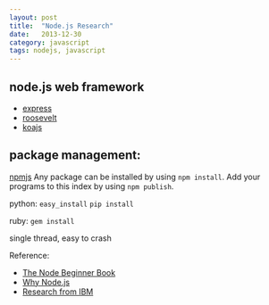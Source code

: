 ```yaml
---
layout: post
title:  "Node.js Research"
date:   2013-12-30
category: javascript
tags: nodejs, javascript
---
```


## node.js web framework
* [express][expressjs]
* [roosevelt][roosevelt]
* [koajs][koajs]

## package management:
[npmjs][npmjs]
Any package can be installed by using `npm install`.
Add your programs to this index by using `npm publish`.

python:
`easy_install`
`pip install`

ruby:
`gem install`


single thread, easy to crash

Reference:
 * [The Node Beginner Book][node_beginner_book] 
 * [Why Node.js][why_nodejs]
 * [Research from IBM][ibm_nodejs]
 
[npmjs]: https://npmjs.org/
[expressjs]: http://expressjs.com/
[roosevelt]: https://github.com/kethinov/roosevelt
[koajs]: http://koajs.com/
[sailsjs]: http://sailsjs.org/

[github-language-statistic]: http://adereth.github.io/blog/2013/12/23/counting-stars-on-github/


[why_nodejs]: http://www.admin10000.com/document/3626.html
[node_beginner_book]: https://github.com/goddyZhao/Translation/blob/master/NodeJS/Node%E5%85%A5%E9%97%A8%EF%BC%88The%20Node%20Beginner%20Book%EF%BC%89.md
[ibm_nodejs]: http://www.ibm.com/developerworks/cn/web/1201_wangqf_nodejs/